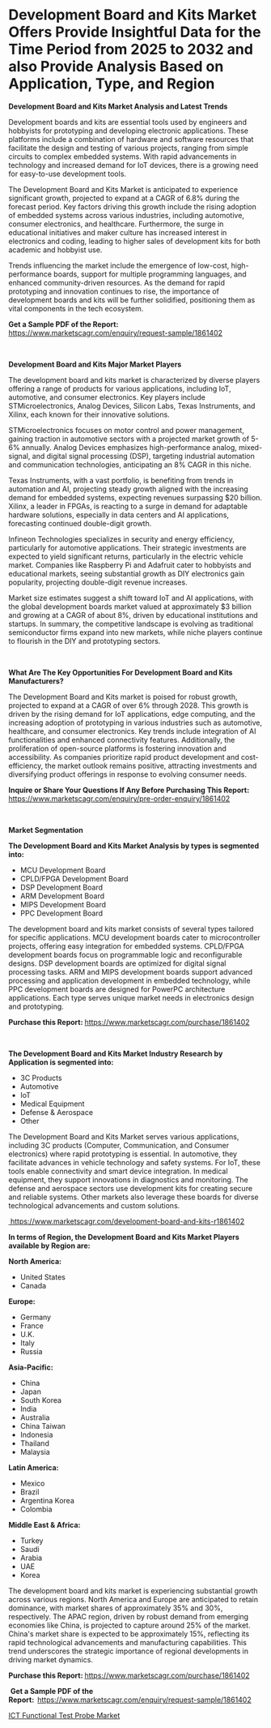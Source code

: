 <p><h1>Development Board and Kits Market Offers Provide Insightful Data for the Time Period from 2025 to 2032 and also Provide Analysis Based on Application, Type, and Region</h1></p><p><strong>Development Board and Kits Market Analysis and Latest Trends</strong></p>
<p><p>Development boards and kits are essential tools used by engineers and hobbyists for prototyping and developing electronic applications. These platforms include a combination of hardware and software resources that facilitate the design and testing of various projects, ranging from simple circuits to complex embedded systems. With rapid advancements in technology and increased demand for IoT devices, there is a growing need for easy-to-use development tools.</p><p>The Development Board and Kits Market is anticipated to experience significant growth, projected to expand at a CAGR of 6.8% during the forecast period. Key factors driving this growth include the rising adoption of embedded systems across various industries, including automotive, consumer electronics, and healthcare. Furthermore, the surge in educational initiatives and maker culture has increased interest in electronics and coding, leading to higher sales of development kits for both academic and hobbyist use.</p><p>Trends influencing the market include the emergence of low-cost, high-performance boards, support for multiple programming languages, and enhanced community-driven resources. As the demand for rapid prototyping and innovation continues to rise, the importance of development boards and kits will be further solidified, positioning them as vital components in the tech ecosystem.</p></p>
<p><strong>Get a Sample PDF of the Report:&nbsp;</strong> <a href="https://www.marketscagr.com/enquiry/request-sample/1861402?utm_campaign=2482&utm_medium=2&utm_source=Github&utm_content=ia&utm_term=07042025&utm_id=development-board-and-kits">https://www.marketscagr.com/enquiry/request-sample/1861402</a></p>
<p>&nbsp;</p>
<p><strong>Development Board and Kits Major Market Players</strong></p>
<p><p>The development board and kits market is characterized by diverse players offering a range of products for various applications, including IoT, automotive, and consumer electronics. Key players include STMicroelectronics, Analog Devices, Silicon Labs, Texas Instruments, and Xilinx, each known for their innovative solutions.</p><p>STMicroelectronics focuses on motor control and power management, gaining traction in automotive sectors with a projected market growth of 5-6% annually. Analog Devices emphasizes high-performance analog, mixed-signal, and digital signal processing (DSP), targeting industrial automation and communication technologies, anticipating an 8% CAGR in this niche.</p><p>Texas Instruments, with a vast portfolio, is benefiting from trends in automation and AI, projecting steady growth aligned with the increasing demand for embedded systems, expecting revenues surpassing $20 billion. Xilinx, a leader in FPGAs, is reacting to a surge in demand for adaptable hardware solutions, especially in data centers and AI applications, forecasting continued double-digit growth.</p><p>Infineon Technologies specializes in security and energy efficiency, particularly for automotive applications. Their strategic investments are expected to yield significant returns, particularly in the electric vehicle market. Companies like Raspberry Pi and Adafruit cater to hobbyists and educational markets, seeing substantial growth as DIY electronics gain popularity, projecting double-digit revenue increases.</p><p>Market size estimates suggest a shift toward IoT and AI applications, with the global development boards market valued at approximately $3 billion and growing at a CAGR of about 8%, driven by educational institutions and startups. In summary, the competitive landscape is evolving as traditional semiconductor firms expand into new markets, while niche players continue to flourish in the DIY and prototyping sectors.</p></p>
<p>&nbsp;</p>
<p><strong>What Are The Key Opportunities For Development Board and Kits Manufacturers?</strong></p>
<p><p>The Development Board and Kits market is poised for robust growth, projected to expand at a CAGR of over 6% through 2028. This growth is driven by the rising demand for IoT applications, edge computing, and the increasing adoption of prototyping in various industries such as automotive, healthcare, and consumer electronics. Key trends include integration of AI functionalities and enhanced connectivity features. Additionally, the proliferation of open-source platforms is fostering innovation and accessibility. As companies prioritize rapid product development and cost-efficiency, the market outlook remains positive, attracting investments and diversifying product offerings in response to evolving consumer needs.</p></p>
<p><strong>Inquire or Share Your Questions If Any Before Purchasing This Report:</strong> <a href="https://www.marketscagr.com/enquiry/pre-order-enquiry/1861402?utm_campaign=2482&utm_medium=2&utm_source=Github&utm_content=ia&utm_term=07042025&utm_id=development-board-and-kits">https://www.marketscagr.com/enquiry/pre-order-enquiry/1861402</a></p>
<p>&nbsp;</p>
<p><strong>Market Segmentation</strong></p>
<p><strong>The Development Board and Kits Market Analysis by types is segmented into:</strong></p>
<p><ul><li>MCU Development Board</li><li>CPLD/FPGA Development Board</li><li>DSP Development Board</li><li>ARM Development Board</li><li>MIPS Development Board</li><li>PPC Development Board</li></ul></p>
<p><p>The development board and kits market consists of several types tailored for specific applications. MCU development boards cater to microcontroller projects, offering easy integration for embedded systems. CPLD/FPGA development boards focus on programmable logic and reconfigurable designs. DSP development boards are optimized for digital signal processing tasks. ARM and MIPS development boards support advanced processing and application development in embedded technology, while PPC development boards are designed for PowerPC architecture applications. Each type serves unique market needs in electronics design and prototyping.</p></p>
<p><strong>Purchase this Report:&nbsp;</strong><a href="https://www.marketscagr.com/purchase/1861402?utm_campaign=2482&utm_medium=2&utm_source=Github&utm_content=ia&utm_term=07042025&utm_id=development-board-and-kits">https://www.marketscagr.com/purchase/1861402</a></p>
<p>&nbsp;</p>
<p><strong>The Development Board and Kits Market Industry Research by Application is segmented into:</strong></p>
<p><ul><li>3C Products</li><li>Automotive</li><li>IoT</li><li>Medical Equipment</li><li>Defense & Aerospace</li><li>Other</li></ul></p>
<p><p>The Development Board and Kits Market serves various applications, including 3C products (Computer, Communication, and Consumer electronics) where rapid prototyping is essential. In automotive, they facilitate advances in vehicle technology and safety systems. For IoT, these tools enable connectivity and smart device integration. In medical equipment, they support innovations in diagnostics and monitoring. The defense and aerospace sectors use development kits for creating secure and reliable systems. Other markets also leverage these boards for diverse technological advancements and custom solutions.</p></p>
<p><a href="https://www.marketscagr.com/development-board-and-kits-r1861402?utm_campaign=2482&utm_medium=2&utm_source=Github&utm_content=ia&utm_term=07042025&utm_id=development-board-and-kits">&nbsp;https://www.marketscagr.com/development-board-and-kits-r1861402</a></p>
<p><strong>In terms of Region, the Development Board and Kits Market Players available by Region are:</strong></p>
<p>
    <p> <strong> North America: </strong>
        <ul>
            <li>United States</li>
            <li>Canada</li>
        </ul>
        </p> 
    <p> <strong> Europe: </strong>
        <ul>
            <li>Germany</li>
            <li>France</li>
            <li>U.K.</li>
            <li>Italy</li>
            <li>Russia</li>
        </ul>
        </p> 
    <p> <strong> Asia-Pacific: </strong>
        <ul>
            <li>China</li>
            <li>Japan</li>
            <li>South Korea</li>
            <li>India</li>
            <li>Australia</li>
            <li>China Taiwan</li>
            <li>Indonesia</li>
            <li>Thailand</li>
            <li>Malaysia</li>
        </ul>
        </p> 
    <p> <strong> Latin America: </strong>
        <ul>
            <li>Mexico</li>
            <li>Brazil</li>
            <li>Argentina Korea</li>
            <li>Colombia</li>
        </ul>
        </p> 
    <p> <strong> Middle East & Africa: </strong>
        <ul>
            <li>Turkey</li>
            <li>Saudi</li>
            <li>Arabia</li>
            <li>UAE</li>
            <li>Korea</li>
        </ul>
    </p>
    </p>
<p><p>The development board and kits market is experiencing substantial growth across various regions. North America and Europe are anticipated to retain dominance, with market shares of approximately 35% and 30%, respectively. The APAC region, driven by robust demand from emerging economies like China, is projected to capture around 25% of the market. China's market share is expected to be approximately 15%, reflecting its rapid technological advancements and manufacturing capabilities. This trend underscores the strategic importance of regional developments in driving market dynamics.</p></p>
<p><strong>Purchase this Report: </strong><a href="https://www.marketscagr.com/purchase/1861402?utm_campaign=2482&utm_medium=2&utm_source=Github&utm_content=ia&utm_term=07042025&utm_id=development-board-and-kits">https://www.marketscagr.com/purchase/1861402</a></p>
<p>&nbsp;<strong>Get a Sample PDF of the Report:&nbsp;&nbsp;</strong><a href="https://www.marketscagr.com/enquiry/request-sample/1861402?utm_campaign=2482&utm_medium=2&utm_source=Github&utm_content=ia&utm_term=07042025&utm_id=development-board-and-kits">https://www.marketscagr.com/enquiry/request-sample/1861402</a></p>
<p><strong></strong></p>
<p><p><a href="https://github.com/hartsockdonnette82/Market-Research-Report-List-1/blob/main/ict-functional-test-probe-market.md?utm_campaign=2482&utm_medium=2&utm_source=Github&utm_content=ia&utm_term=07042025&utm_id=development-board-and-kits">ICT Functional Test Probe Market</a></p></p>